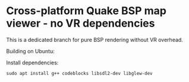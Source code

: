 Cross-platform Quake BSP map viewer - no VR dependencies
================
This is a dedicated branch for pure BSP rendering without VR overhead.




Building on Ubuntu:

Install dependencies:

```
sudo apt install g++ codeblocks libsdl2-dev libglew-dev
```
